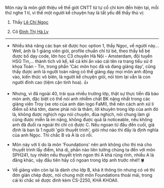 Môn này là môn giới thiệu về thế giới CNTT từ tự cổ chí kim đến hiện tại, mỗi thứ nghe 1 tí, vì thế một người kể chuyện hay là tất yếu để thấy thú vị:

1. Thầy [Lê Chí Ngọc](https://fami.hust.edu.vn/giang-vien/?name=ngoclc)

2. Cô [Đinh Thị Hà Ly](https://soict.hust.edu.vn/ts-dinh-thi-ha-ly.html)

---

- Nhiều khả năng các bạn sẽ được học option 1, thầy Ngọc, về người này... Well, ảnh là 1 giảng viên giỏi, profile chuẩn chỉ từ bé, theo thầy kể bé được bố dạy code, lớn học C3 chuyên Hà Nội - Amsterdam, đội tuyển HSG Tin,... thành tích vô kể, kể cả khi ấn vào cái tên ra trang tiểu sử ở khoa Toán - Tin, trong phần 'Các môn học đã và đang giảng dạy', cũng thấy được anh là người toàn năng có thể giảng dạy mọi môn anh động vào, kiến thức vô biên, là người kể chuyện giỏi, nói tóm lại vẫn là con người đỉnh cao (tiệm cận tinh hoa). 👍

- Nhưng, vì đã ngoài 40, trải qua nhiều trường lớp, thật sự thực tiễn đã bào mòn anh, đặc biệt có thể nói anh nhiễm chất BK nặng nhất trong các giảng viên Troy (xe oto của anh dán logo FaMI), thế nên cách anh xử lí điểm số khá tởm, dame phải nói là thấm, lời khuyên trong lớp của anh đó là, không được nghịch ngu nói chuyện, đùa nghịch, nói chung làm gì cũng được miễn là im nặng, không được quá là noticeable, nếu không anh đã đuổi ra ngoài thì chỉ có được C. Nếu ngoan từ đầu đến cuối, giả định là bạn là 1 người 'giỏi thuyết trình', giỏi như nào thì đấy là định nghĩa của anh Ngọc. Thì chắc B và A là có rồi.

- Môn này với lí do là môn 'Foundations' nên anh không cho thi mà cho thuyết trình lấy điểm, khá dị, phần nào liên tưởng chúng ta đến với môn SPH241, tuy nhiên nếu thuyết trình ngon thì A khá rủng rỉnh, nhiều A là đằng khác, vậy đầu tiên hãy cố ngoan trong lớp anh trước nhé!! 🍀

- Về giảng viên còn lại là dành cho lớp B, khá ít thông tin nhưng có vẻ thi đơn giản chép được, nói chung một môn Foundations thoải mái, trong cái kì chắc sẽ được đính kèm CS-2250, KHÁ KHOAII.
